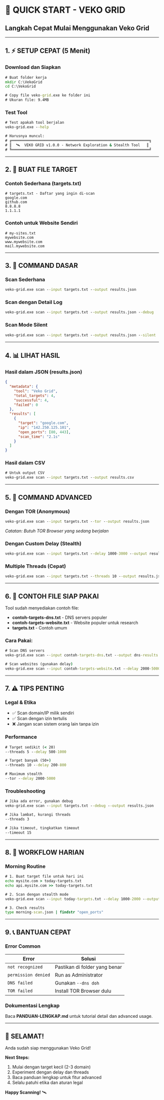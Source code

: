 # 🚀 QUICK START - VEKO GRID

## Langkah Cepat Mulai Menggunakan Veko Grid

---

## 1. ⚡ SETUP CEPAT (5 Menit)

### Download dan Siapkan
```cmd
# Buat folder kerja
mkdir C:\VekoGrid
cd C:\VekoGrid

# Copy file veko-grid.exe ke folder ini
# Ukuran file: 9.4MB
```

### Test Tool
```cmd
# Test apakah tool berjalan
veko-grid.exe --help

# Harusnya muncul:
# ╔═══════════════════════════════════════════════════════════════╗
# ║  🛰️  VEKO GRID v1.0.0 - Network Exploration & Stealth Tool   ║
# ╚═══════════════════════════════════════════════════════════════╝
```

---

## 2. 📝 BUAT FILE TARGET

### Contoh Sederhana (targets.txt)
```
# targets.txt - Daftar yang ingin di-scan
google.com
github.com
8.8.8.8
1.1.1.1
```

### Contoh untuk Website Sendiri
```
# my-sites.txt
mywebsite.com
www.mywebsite.com
mail.mywebsite.com
```

---

## 3. 🎯 COMMAND DASAR

### Scan Sederhana
```cmd
veko-grid.exe scan --input targets.txt --output results.json
```

### Scan dengan Detail Log
```cmd
veko-grid.exe scan --input targets.txt --output results.json --debug
```

### Scan Mode Silent
```cmd
veko-grid.exe scan --input targets.txt --output results.json --silent
```

---

## 4. 📊 LIHAT HASIL

### Hasil dalam JSON (results.json)
```json
{
  "metadata": {
    "tool": "Veko Grid",
    "total_targets": 4,
    "successful": 4,
    "failed": 0
  },
  "results": [
    {
      "target": "google.com",
      "ip": "142.250.125.101",
      "open_ports": [80, 443],
      "scan_time": "2.1s"
    }
  ]
}
```

### Hasil dalam CSV
```cmd
# Untuk output CSV
veko-grid.exe scan --input targets.txt --output results.csv
```

---

## 5. 🔧 COMMAND ADVANCED

### Dengan TOR (Anonymous)
```cmd
veko-grid.exe scan --input targets.txt --tor --output results.json
```
*Catatan: Butuh TOR Browser yang sedang berjalan*

### Dengan Custom Delay (Stealth)
```cmd
veko-grid.exe scan --input targets.txt --delay 1000-3000 --output results.json
```

### Multiple Threads (Cepat)
```cmd
veko-grid.exe scan --input targets.txt --threads 10 --output results.json
```

---

## 6. 📁 CONTOH FILE SIAP PAKAI

Tool sudah menyediakan contoh file:

- **contoh-targets-dns.txt** - DNS servers populer
- **contoh-targets-website.txt** - Website populer untuk research
- **targets.txt** - Contoh umum

### Cara Pakai:
```cmd
# Scan DNS servers
veko-grid.exe scan --input contoh-targets-dns.txt --output dns-results.json

# Scan websites (gunakan delay)
veko-grid.exe scan --input contoh-targets-website.txt --delay 2000-5000 --output web-results.json
```

---

## 7. ⚠️ TIPS PENTING

### Legal & Etika
- ✅ Scan domain/IP milik sendiri
- ✅ Scan dengan izin tertulis
- ❌ Jangan scan sistem orang lain tanpa izin

### Performance
```cmd
# Target sedikit (< 20)
--threads 5 --delay 500-1000

# Target banyak (50+)
--threads 10 --delay 200-800

# Maximum stealth
--tor --delay 2000-5000
```

### Troubleshooting
```cmd
# Jika ada error, gunakan debug
veko-grid.exe scan --input targets.txt --debug --output results.json

# Jika lambat, kurangi threads
--threads 3

# Jika timeout, tingkatkan timeout
--timeout 15
```

---

## 8. 🔄 WORKFLOW HARIAN

### Morning Routine
```cmd
# 1. Buat target file untuk hari ini
echo mysite.com > today-targets.txt
echo api.mysite.com >> today-targets.txt

# 2. Scan dengan stealth mode
veko-grid.exe scan --input today-targets.txt --delay 1000-2000 --output morning-scan.json --silent

# 3. Check results
type morning-scan.json | findstr "open_ports"
```

---

## 9. 📞 BANTUAN CEPAT

### Error Common
| Error | Solusi |
|-------|--------|
| `not recognized` | Pastikan di folder yang benar |
| `permission denied` | Run as Administrator |
| `DNS failed` | Gunakan `--dns doh` |
| `TOR failed` | Install TOR Browser dulu |

### Dokumentasi Lengkap
Baca **PANDUAN-LENGKAP.md** untuk tutorial detail dan advanced usage.

---

## 🎉 SELAMAT!

Anda sudah siap menggunakan Veko Grid! 

**Next Steps:**
1. Mulai dengan target kecil (2-3 domain)
2. Experiment dengan delay dan threads
3. Baca panduan lengkap untuk fitur advanced
4. Selalu patuhi etika dan aturan legal

**Happy Scanning!** 🛰️